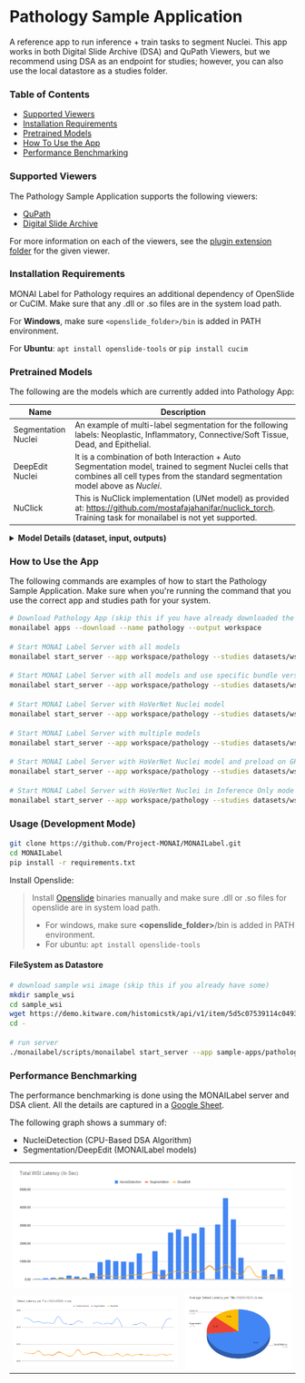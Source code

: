 <!--
Copyright (c) MONAI Consortium
Licensed under the Apache License, Version 2.0 (the "License");
you may not use this file except in compliance with the License.
You may obtain a copy of the License at
    http://www.apache.org/licenses/LICENSE-2.0
Unless required by applicable law or agreed to in writing, software
distributed under the License is distributed on an "AS IS" BASIS,
WITHOUT WARRANTIES OR CONDITIONS OF ANY KIND, either express or implied.
See the License for the specific language governing permissions and
limitations under the License.
-->

# Pathology Sample Application
A reference app to run inference + train tasks to segment Nuclei. This app works in both Digital Slide Archive (DSA) and QuPath Viewers, but we recommend using DSA as an endpoint for studies; however, you can also use the local datastore as a studies folder.

### Table of Contents
- [Supported Viewers](#supported-viewers)
- [Installation Requirements](#installation-requirements)
- [Pretrained Models](#pretrained-models)
- [How To Use the App](#how-to-use-the-app)
- [Performance Benchmarking](#performance-benchmarking)

### Supported Viewers
The Pathology Sample Application supports the following viewers:

- [QuPath](../../plugins/qupath/)
- [Digital Slide Archive](../../plugins/dsa/)

For more information on each of the viewers, see the [plugin extension folder](../plugins) for the given viewer.

### Installation Requirements
MONAI Label for Pathology requires an additional dependency of OpenSlide or CuCIM. Make sure that any .dll or .so files are in the system load path.

For **Windows**, make sure `<openslide_folder>/bin` is added in PATH environment.

For **Ubuntu**: `apt install openslide-tools` or `pip install cucim`

### Pretrained Models

The following are the models which are currently added into Pathology App:

| Name | Description |
|------|-------------|
| Segmentation Nuclei | An example of multi-label segmentation for the following labels: Neoplastic, Inflammatory, Connective/Soft Tissue, Dead, and Epithelial. |
| DeepEdit Nuclei  | It is a combination of both Interaction + Auto Segmentation model, trained to segment Nuclei cells that combines all cell types from the standard segmentation model above as *Nuclei*. |
| NuClick | This is NuClick implementation (UNet model) as provided at: https://github.com/mostafajahanifar/nuclick_torch. Training task for monailabel is not yet supported. |

<details>
    <summary><strong>Model Details (dataset, input, outputs)</strong></summary>

#### Dataset

The above _Nuclei_ models are trained on [PanNuke Dataset for Nuclei Instance Segmentation and Classification](https://warwick.ac.uk/fac/cross_fac/tia/data/pannuke)

#### Inputs

- WSI Images
- Region (ROI) of WSI Image

#### Output

Segmentation Mask is produced in one of the following formats:

- Standard JSON
- [DSA Document](https://digitalslidearchive.github.io/HistomicsTK/examples/segmentation_masks_to_annotations) (JSON)
- [ASAP Annotation XML](https://computationalpathologygroup.github.io/ASAP/)

</details>

### How to Use the App
The following commands are examples of how to start the Pathology Sample Application.  Make sure when you're running the command that you use the correct app and studies path for your system.

```bash
# Download Pathology App (skip this if you have already downloaded the app or using github repository (dev mode))
monailabel apps --download --name pathology --output workspace

# Start MONAI Label Server with all models
monailabel start_server --app workspace/pathology --studies datasets/wsi

# Start MONAI Label Server with all models and use specific bundle versions
monailabel start_server --app workspace/pathology --studies datasets/wsi --conf hovernet_nuclei 0.1.8 --conf nuclick 0.1.0 --conf classification_nuclei 0.1.0

# Start MONAI Label Server with HoVerNet Nuclei model
monailabel start_server --app workspace/pathology --studies datasets/wsi --conf models hovernet_nuclei 

# Start MONAI Label Server with multiple models
monailabel start_server --app workspace/pathology --studies datasets/wsi

# Start MONAI Label Server with HoVerNet Nuclei model and preload on GPU
monailabel start_server --app workspace/pathology --studies datasets/wsi --conf models hovernet_nuclei --conf preload true

# Start MONAI Label Server with HoVerNet Nuclei in Inference Only mode
monailabel start_server --app workspace/pathology --studies datasets/wsi --conf models hovernet_nuclei --conf skip_trainers true
```
### Usage (Development Mode)

```bash
git clone https://github.com/Project-MONAI/MONAILabel.git
cd MONAILabel
pip install -r requirements.txt
```
Install Openslide: 

> Install [Openslide](https://openslide.org/) binaries manually and make sure .dll or .so files for openslide are in system load path.
> - For windows, make sure **&lt;openslide_folder&gt;**/bin is added in PATH environment.
> - For ubuntu: `apt install openslide-tools`

#### FileSystem as Datastore

```bash
# download sample wsi image (skip this if you already have some)
mkdir sample_wsi
cd sample_wsi
wget https://demo.kitware.com/histomicstk/api/v1/item/5d5c07539114c049342b66fb/download
cd -

# run server
./monailabel/scripts/monailabel start_server --app sample-apps/pathology --studies datasets/wsi
```

### Performance Benchmarking

The performance benchmarking is done using the MONAILabel server and DSA client. All the details are captured in a [Google Sheet](https://docs.google.com/spreadsheets/d/1TeSOGzcTeeIThEvd_eflJNx0hhZiELNGBiYzwKyYEFg/edit?usp=sharing).

The following graph shows a summary of:

- NucleiDetection (CPU-Based DSA Algorithm)
- Segmentation/DeepEdit (MONAILabel models)

<table>
<tr>
<td colspan="2"><img src="../../docs/images/DSAPerf1.png"/></td>
</tr>
<tr>
<td><img src="../../docs/images/DSAPerf2.png"/></td>
<td><img src="../../docs/images/DSAPerf3.png"/></td>
</tr>
</table>
